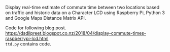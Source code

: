 Display real-time estimate of commute time between two locations based on traffic and historic data on a Character LCD using Raspberry Pi, Python 3 and Google Maps Distance Matrix API. 

Code for following blog post.<br />
https://dsdilpreet.blogspot.co.nz/2018/04/display-commute-times-raspberrypi-lcd.html<br />
<code>ttd.py</code> contains code. 
